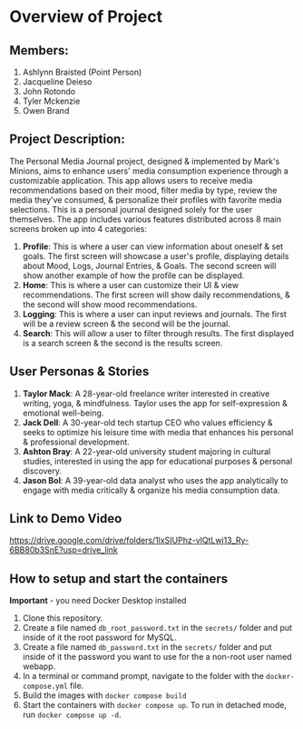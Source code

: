 # Overview of Project
## Members: 
1. Ashlynn Braisted (Point Person)
2. Jacqueline Deieso
3. John Rotondo
4. Tyler Mckenzie
5. Owen Brand

## Project Description:
The Personal Media Journal project, designed & implemented by Mark's Minions, aims to enhance users' media consumption experience through a customizable application. This app allows users to receive media recommendations based on their mood, filter media by type, review the media they've consumed, & personalize their profiles with favorite media selections. This is a personal journal designed solely for the user themselves. The app includes various features distributed across 8 main screens broken up into 4 categories:

1. **Profile**: This is where a user can view information about oneself & set goals. The first screen will showcase a user's profile, displaying details about Mood, Logs, Journal Entries, & Goals. The second screen will show another example of how the profile can be displayed.
2. **Home**: This is where a user can customize their UI & view recommendations. The first screen will show daily recommendations, & the second will show mood recommendations.
3. **Logging**: This is where a user can input reviews and journals. The first will be a review screen & the second will be the journal.
4. **Search**: This will allow a user to filter through results. The first displayed is a search screen & the second is the results screen. 

## User Personas & Stories
1. **Taylor Mack**: A 28-year-old freelance writer interested in creative writing, yoga, & mindfulness. Taylor uses the app for self-expression & emotional well-being.
2. **Jack Dell**: A 30-year-old tech startup CEO who values efficiency & seeks to optimize his leisure time with media that enhances his personal & professional development.
3. **Ashton Bray**: A 22-year-old university student majoring in cultural studies, interested in using the app for educational purposes & personal discovery.
4. **Jason Bol**: A 39-year-old data analyst who uses the app analytically to engage with media critically & organize his media consumption data.

## Link to Demo Video
https://drive.google.com/drive/folders/1lxSIUPhz-vlQtLwj13_Ry-6BB80b3SnE?usp=drive_link

## How to setup and start the containers
**Important** - you need Docker Desktop installed

1. Clone this repository.  
1. Create a file named `db_root_password.txt` in the `secrets/` folder and put inside of it the root password for MySQL. 
1. Create a file named `db_password.txt` in the `secrets/` folder and put inside of it the password you want to use for the a non-root user named webapp. 
1. In a terminal or command prompt, navigate to the folder with the `docker-compose.yml` file.  
1. Build the images with `docker compose build`
1. Start the containers with `docker compose up`.  To run in detached mode, run `docker compose up -d`. 




